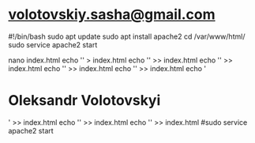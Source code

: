 # volotovskiy.sasha@gmail.com

#!/bin/bash
sudo apt update
sudo apt install apache2
cd /var/www/html/
sudo service apache2 start

nano index.html
echo '<!DOCTYPE html>' > index.html
echo '<html>' >> index.html
echo '<head>' >> index.html
echo '</head>' >> index.html
echo '<body>' >> index.html
echo '<h1>Oleksandr Volotovskyi</h1>' >> index.html
echo '</body>' >> index.html
echo '</html>' >> index.html
#sudo service apache2 start








